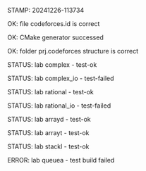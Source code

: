 STAMP: 20241226-113734
OK: file codeforces.id is correct
OK: CMake generator successed
OK: folder prj.codeforces structure is correct
STATUS: lab complex - test-ok
STATUS: lab complex_io - test-failed
STATUS: lab rational - test-ok
STATUS: lab rational_io - test-failed
STATUS: lab arrayd - test-ok
STATUS: lab arrayt - test-ok
STATUS: lab stackl - test-ok
ERROR: lab queuea - test build failed
